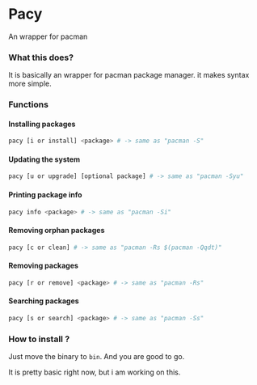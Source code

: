# Pacy
An wrapper for pacman

### What this does?

It is basically an wrapper for pacman package manager. it makes syntax more simple.

### Functions

#### Installing packages
```bash
pacy [i or install] <package> # -> same as "pacman -S"
```
#### Updating the system
```bash
pacy [u or upgrade] [optional package] # -> same as "pacman -Syu"
```

#### Printing package info
```bash
pacy info <package> # -> same as "pacman -Si"
```

#### Removing orphan packages
```bash
pacy [c or clean] # -> same as "pacman -Rs $(pacman -Qqdt)"
```

#### Removing packages
```bash
pacy [r or remove] <package> # -> same as "pacman -Rs"
```

#### Searching packages
```bash
pacy [s or search] <package> # -> same as "pacman -Ss"
```

### How to install ?
Just move the binary to ```bin```. And you are good to go.

It is pretty basic right now, but i am working on this.
